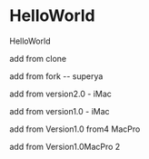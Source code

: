 # HelloWorld
HelloWorld

add from clone

add from fork -- superya

add from version2.0 - iMac

add from version1.0 - iMac

add from Version1.0 from4 MacPro

add from Version1.0MacPro 2
